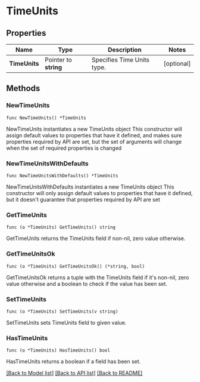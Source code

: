 # TimeUnits

## Properties

Name | Type | Description | Notes
------------ | ------------- | ------------- | -------------
**TimeUnits** | Pointer to **string** | Specifies Time Units type. | [optional] 

## Methods

### NewTimeUnits

`func NewTimeUnits() *TimeUnits`

NewTimeUnits instantiates a new TimeUnits object
This constructor will assign default values to properties that have it defined,
and makes sure properties required by API are set, but the set of arguments
will change when the set of required properties is changed

### NewTimeUnitsWithDefaults

`func NewTimeUnitsWithDefaults() *TimeUnits`

NewTimeUnitsWithDefaults instantiates a new TimeUnits object
This constructor will only assign default values to properties that have it defined,
but it doesn't guarantee that properties required by API are set

### GetTimeUnits

`func (o *TimeUnits) GetTimeUnits() string`

GetTimeUnits returns the TimeUnits field if non-nil, zero value otherwise.

### GetTimeUnitsOk

`func (o *TimeUnits) GetTimeUnitsOk() (*string, bool)`

GetTimeUnitsOk returns a tuple with the TimeUnits field if it's non-nil, zero value otherwise
and a boolean to check if the value has been set.

### SetTimeUnits

`func (o *TimeUnits) SetTimeUnits(v string)`

SetTimeUnits sets TimeUnits field to given value.

### HasTimeUnits

`func (o *TimeUnits) HasTimeUnits() bool`

HasTimeUnits returns a boolean if a field has been set.


[[Back to Model list]](../README.md#documentation-for-models) [[Back to API list]](../README.md#documentation-for-api-endpoints) [[Back to README]](../README.md)


